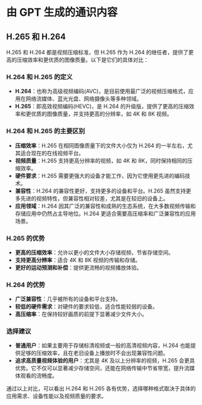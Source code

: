 # 由 GPT 生成的通识内容

## H.265 和 H.264

H.265 和 H.264 都是视频压缩标准，但 H.265 作为 H.264 的继任者，提供了更高的压缩效率和更优质的图像质量。以下是它们的具体对比：

### H.264 和 H.265 的定义

- **H.264**：也称为高级视频编码(AVC)，是目前使用最广泛的视频压缩格式，应用在网络流媒体、蓝光光盘、网络摄像头等多种领域。
- **H.265**：即高效视频编码(HEVC)，是 H.264 的升级版，提供了更高的压缩效率和更优质的图像质量，并支持更高的分辨率，如 4K 和 8K 视频。

### H.264 和 H.265 的主要区别

- **压缩效率**：H.265 在相同图像质量下的文件大小仅为 H.264 的一半左右，尤其适合现在的在线视频平台。
- **视频质量**：H.265 支持更高分辨率的视频，如 4K 和 8K，同时保持相同的压缩效率。
- **硬件要求**：H.265 需要更强大的设备才能工作，因为它使用更先进的编码技术。
- **兼容性**：H.264 的兼容性更好，支持更多的设备和平台。H.265 虽然支持更多先进的视频特性，但兼容性相对较差，尤其是在较旧的设备上。
- **应用领域**：H.264 因其广泛的兼容性和成熟的生态系统，在大多数视频传输和存储应用中仍然占主导地位。H.264 更适合需要高压缩率和广泛兼容性的应用场景。

### H.265 的优势

- **更高的压缩效率**：允许以更小的文件大小存储视频，节省存储空间。
- **支持更高分辨率**：适合 4K 和 8K 视频的传输和存储。
- **更好的运动预测和补偿**：提供更流畅的视频播放体验。

### H.264 的优势

- **广泛兼容性**：几乎被所有的设备和平台支持。
- **较低的硬件需求**：对硬件的要求较低，适合性能较弱的设备。
- **高压缩率**：在保持较好画质的前提下显著减少文件大小。

### 选择建议

- **普通用户**：如果主要用于存储标清视频或一般的高清视频内容，H.264 也能提供足够的压缩效率，且在老旧设备上播放时不会出现兼容性问题。
- **追求高质量视频体验的用户**：尤其是 4K 及以上分辨率的视频，H.265 会更具优势。它不仅可以显著减少存储空间，还能在网络传输中节省带宽，提升流媒体观看的流畅度。

通过以上对比，可以看出 H.264 和 H.265 各有优势，选择哪种格式取决于具体的应用需求、设备性能以及视频质量的要求。
